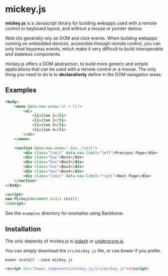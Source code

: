 # mickey.js

**mickey.js** is a Javascript library for building webapps used with a remote control or keyboard layout, and without a mouse or pointer device.

Web UIs generally rely on DOM and click events. When building webapps running on embedded devices, accessible through remote control, you can only treat keypress events, which make it very difficult to build interoperable and stateless components.

mickey.js offers a DOM abstraction, to build more generic and simple applications that can be used with a remote control or a mouse. The only thing you need to do is to __declaratively__ define in the DOM navigation areas.

## Examples

```html
<body>
    <menu data-nav-area="ul > li">
        <ul>
            <li>item 1</li>
            <li>item 2</li>
            <li>item 3</li>
            <li>item 4</li>
        </ul>
    </menu>

    <section data-nav-area=".box,.limit">
        <div class="limit" data-nav-limit="left">Previous Page</div>
        <div class="box">Box1</div>
        <div class="box">Box2</div>
        <div class="box">Box3</div>
        <div class="box">Box4</div>
        <div class="limit" data-nav-limit="right">Next Page</div>
    </section>
</body>

<script>
new Mickey(document.body).init();
</script>
```

See the `examples` directory for examples using Backbone.

## Installation

The only dependy of mickey.js is [lodash](http://lodash.com/) or [underscore.js](http://underscorejs.org/).

You can simply download the `src/mickey.js` file, or use bower if you prefer.

```shell
bower install --save mickey.js
```

```html
<script src="bower_components/mickey.js/src/mickey.js"></script>
```
